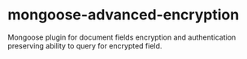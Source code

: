# mongoose-advanced-encryption

Mongoose plugin for document fields encryption and authentication preserving ability to query for encrypted field.